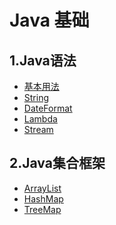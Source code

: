 # Java 基础

## 1.Java语法
- [基本用法](1-basic.md)
- [String](1-string.md)
- [DateFormat](1-dateformat.md)
- [Lambda](1-lambda.md)
- [Stream](1-stream.md)

## 2.Java集合框架
- [ArrayList]()
- [HashMap]()
- [TreeMap]()
